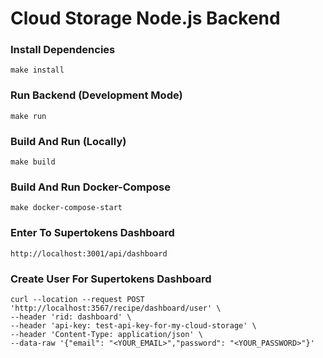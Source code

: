 # Cloud Storage Node.js Backend

### Install Dependencies

```
make install
```

### Run Backend (Development Mode)

```
make run
```

### Build And Run (Locally)

```
make build
```

### Build And Run Docker-Compose

```
make docker-compose-start
```

### Enter To Supertokens Dashboard

```
http://localhost:3001/api/dashboard
```

### Create User For Supertokens Dashboard

```
curl --location --request POST 'http://localhost:3567/recipe/dashboard/user' \
--header 'rid: dashboard' \
--header 'api-key: test-api-key-for-my-cloud-storage' \
--header 'Content-Type: application/json' \
--data-raw '{"email": "<YOUR_EMAIL>","password": "<YOUR_PASSWORD>"}'
```
